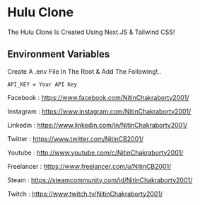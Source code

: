 # Hulu Clone

The Hulu Clone Is Created Using Next.JS &amp; Tailwind CSS!

## Environment Variables

Create A .env File In The Root & Add The Following!..

```
API_KEY = Your API Key
```

Facebook : https://www.facebook.com/NitinChakraborty2001/

Instagram : https://www.instagram.com/NitinChakraborty2001/

Linkedin : https://www.linkedin.com/in/NitinChakraborty2001/

Twitter : https://www.twitter.com/NitinCB2001/

Youtube : http://www.youtube.com/c/NitinChakraborty2001/

Freelancer : https://www.freelancer.com/u/NitinCB2001/

Steam : https://steamcommunity.com/id/NitinChakraborty2001/

Twitch : https://www.twitch.tv/NitinChakraborty2001/

